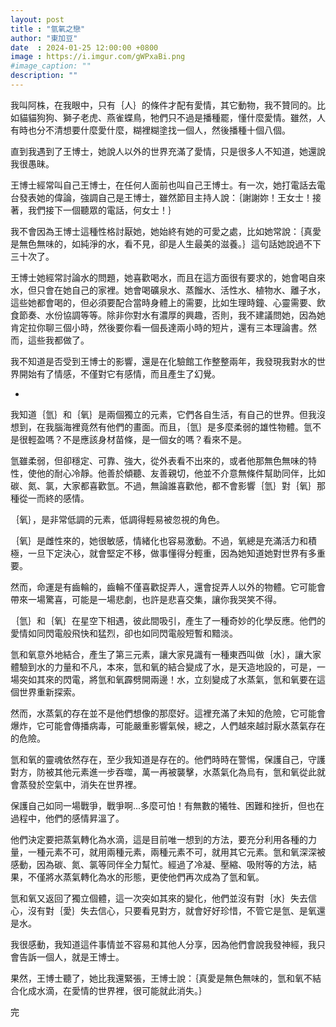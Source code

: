 ```yaml
---
layout: post
title : "氫氧之戀"
author: "東加豆"
date  : 2024-01-25 12:00:00 +0800
image : https://i.imgur.com/gWPxaBi.png
#image_caption: ""
description: ""
---
```


我叫阿株，在我眼中，只有｛人｝的條件才配有愛情，其它動物，我不贊同的。比如貓貓狗狗、獅子老虎、燕雀蝶鳥，牠們只不過是播種罷，懂什麼愛情。雖然，人有時也分不清想要什麼愛什麼，糊裡糊塗找一個人，然後播種十個八個。

<!--more-->

直到我遇到了王博士，她說人以外的世界充滿了愛情，只是很多人不知道，她還說我很愚昧。

王博士經常叫自己王博士，在任何人面前也叫自己王博士。有一次，她打電話去電台發表她的偉論，強調自己是王博士，雖然節目主持人說：｛謝謝妳！王女士！接著，我們接下一個聽眾的電話，何女士！｝

我不會因為王博士這種性格討厭她，她始終有她的可愛之處，比如她常說：｛真愛是無色無味的，如純淨的水，看不見，卻是人生最美的滋養。｝這句話她說過不下三十次了。

王博士她經常討論水的問題，她喜歡喝水，而且在這方面很有要求的，她會喝自來水，但只會在她自己的家裡。她會喝礦泉水、蒸餾水、活性水、植物水、離子水，這些她都會喝的，但必須要配合當時身體上的需要，比如生理時鐘、心靈需要、飲食節奏、水份協調等等。除非你對水有濃厚的興趣，否則，我不建議問她，因為她肯定拉你聊三個小時，然後要你看一個長達兩小時的短片，還有三本理論書。然而，這些我都做了。

我不知道是否受到王博士的影響，還是在化驗館工作整整兩年，我發現我對水的世界開始有了情感，不僅對它有感情，而且產生了幻覺。

-

我知道｛氫｝和｛氧｝是兩個獨立的元素，它們各自生活，有自己的世界。但我沒想到，在我腦海裡竟然有他們的畫面。而且，｛氫｝是多麼柔弱的雄性物體。氫不是很輕盈嗎？不是應該身材苗條，是一個女的嗎？看來不是。

氫雖柔弱，但卻穩定、可靠、強大，從外表看不出來的，或者他那無色無味的特性，使他的耐心冷靜。他善於傾聽、友善親切，他並不介意無條件幫助同伴，比如碳、氮、氯，大家都喜歡氫。不過，無論誰喜歡他，都不會影響｛氫｝對｛氧｝那種從一而終的感情。

｛氧｝，是非常低調的元素，低調得輕易被忽視的角色。

｛氧｝是雌性來的，她很敏感，情緒化也容易激動。不過，氧總是充滿活力和積極，一旦下定決心，就會堅定不移，做事懂得分輕重，因為她知道她對世界有多重要。

然而，命運是有齒輪的，齒輪不僅喜歡捉弄人，還會捉弄人以外的物體。它可能會帶來一場驚喜，可能是一場悲劇，也許是悲喜交集，讓你我哭笑不得。

｛氫｝和｛氧｝在星空下相遇，彼此間吸引，產生了一種奇妙的化學反應。他們的愛情如同閃電般飛快和猛烈，卻也如同閃電般短暫和黯淡。

氫和氧意外地結合，產生了第三元素，讓大家見識有一種東西叫做｛水｝，讓大家體驗到水的力量和不凡，本來，氫和氧的結合變成了水，是天造地設的，可是，一場突如其來的閃電，將氫和氧霹劈開兩邊！水，立刻變成了水蒸氣，氫和氧要在這個世界重新探索。

然而，水蒸氣的存在並不是他們想像的那麼好。這裡充滿了未知的危險，它可能會爆炸，它可能會傳播病毒，可能嚴重影響氣候，總之，人們越來越討厭水蒸氣存在的危險。

氫和氧的靈魂依然存在，至少我知道是存在的。他們時時在警惕，保護自己，守護對方，防被其他元素進一步吞噬，萬一再被襲擊，水蒸氣化為烏有，氫和氧從此就會蒸發於空氣中，消失在世界裡。

保護自己如同一場戰爭，戰爭啊...多麼可怕！有無數的犧牲、困難和挫折，但也在過程中，他們的感情昇溫了。

他們決定要把蒸氣轉化為水滴，這是目前唯一想到的方法，要充分利用各種的力量，一種元素不可，就用兩種元素，兩種元素不可，就用其它元素。氫和氧深深被感動，因為碳、氮、氯等同伴全力幫忙。經過了冷凝、壓縮、吸附等的方法，結果，不僅將水蒸氣轉化為水的形態，更使他們再次成為了氫和氧。

氫和氧又返回了獨立個體，這一次突如其來的變化，他們並沒有對｛水｝失去信心，沒有對｛愛｝失去信心，只要看見對方，就會好好珍惜，不管它是氫、是氧還是水。

我很感動，我知道這件事情並不容易和其他人分享，因為他們會說我發神經，我只會告訴一個人，就是王博士。

果然，王博士聽了，她比我還緊張，王博士說：｛真愛是無色無味的，氫和氧不結合化成水滴，在愛情的世界裡，很可能就此消失。｝

完

<!--END-->